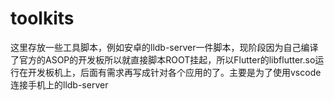 # toolkits
这里存放一些工具脚本，例如安卓的lldb-server一件脚本，现阶段因为自己编译了官方的ASOP的开发板所以就直接脚本ROOT挂起，所以Flutter的libflutter.so运行在开发板机上，后面有需求再写成针对各个应用的了。主要是为了使用vscode连接手机上的lldb-server
